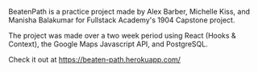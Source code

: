 BeatenPath is a practice project made by Alex Barber, Michelle Kiss, and Manisha Balakumar for Fullstack Academy's 1904 Capstone project. 

The project was made over a two week period using React (Hooks & Context), the Google Maps Javascript API, and PostgreSQL.

Check it out at https://beaten-path.herokuapp.com/
